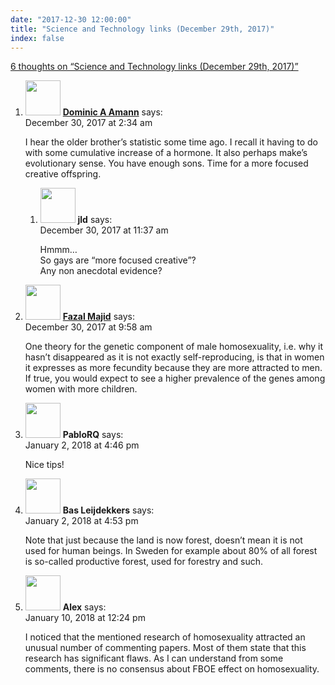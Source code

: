 ```yaml
---
date: "2017-12-30 12:00:00"
title: "Science and Technology links (December 29th, 2017)"
index: false
---
```


[6 thoughts on &ldquo;Science and Technology links (December 29th, 2017)&rdquo;](/lemire/blog/2017/12-30-science-and-technology-links-december-29th-2017)

<ol class="comment-list">
<li id="comment-294195" class="comment even thread-even depth-1 parent">
<div class="comment-author vcard">
<img alt src="https://secure.gravatar.com/avatar/1b5f40ec7c1e07935001188ea498d188?s=56&#038;d=mm&#038;r=g" srcset="https://secure.gravatar.com/avatar/1b5f40ec7c1e07935001188ea498d188?s=112&#038;d=mm&#038;r=g 2x" class="avatar avatar-56 photo" height="56" width="56" decoding="async" /> <b class="fn"><a href="https://blog.lbs.ca/farming" class="url" rel="ugc external nofollow">Dominic A Amann</a></b> <span class="says">says:</span> </div>
<div class="comment-metadata"><time datetime="2017-12-30T02:34:57+00:00">December 30, 2017 at 2:34 am</time></a> </div>
<div class="comment-content">
<p>I hear the older brother&rsquo;s statistic some time ago. I recall it having to do with some cumulative increase of a hormone. It also perhaps make&rsquo;s evolutionary sense. You have enough sons. Time for a more focused creative offspring.</p>
</div>
<ol class="children">
<li id="comment-294210" class="comment odd alt depth-2">
<div class="comment-author vcard">
<img alt src="https://secure.gravatar.com/avatar/988ac6d9ab01c62c26ca83981a0e5e9a?s=56&#038;d=mm&#038;r=g" srcset="https://secure.gravatar.com/avatar/988ac6d9ab01c62c26ca83981a0e5e9a?s=112&#038;d=mm&#038;r=g 2x" class="avatar avatar-56 photo" height="56" width="56" decoding="async" /> <b class="fn">jld</b> <span class="says">says:</span> </div>
<div class="comment-metadata"><time datetime="2017-12-30T11:37:20+00:00">December 30, 2017 at 11:37 am</time></a> </div>
<div class="comment-content">
<p>Hmmm&#8230;<br/>
So gays are &ldquo;more focused creative&rdquo;?<br/>
Any non anecdotal evidence?</p>
</div>
</li>
</ol>
</li>
<li id="comment-294208" class="comment even thread-odd thread-alt depth-1">
<div class="comment-author vcard">
<img alt src="https://secure.gravatar.com/avatar/2aacafa76beb78c7beb2f8f58417935d?s=56&#038;d=mm&#038;r=g" srcset="https://secure.gravatar.com/avatar/2aacafa76beb78c7beb2f8f58417935d?s=112&#038;d=mm&#038;r=g 2x" class="avatar avatar-56 photo" height="56" width="56" loading="lazy" decoding="async" /> <b class="fn"><a href="https://majid.info/" class="url" rel="ugc external nofollow">Fazal Majid</a></b> <span class="says">says:</span> </div>
<div class="comment-metadata"><time datetime="2017-12-30T09:58:42+00:00">December 30, 2017 at 9:58 am</time></a> </div>
<div class="comment-content">
<p>One theory for the genetic component of male homosexuality, i.e. why it hasn&rsquo;t disappeared as it is not exactly self-reproducing, is that in women it expresses as more fecundity because they are more attracted to men. If true, you would expect to see a higher prevalence of the genes among women with more children.</p>
</div>
</li>
<li id="comment-294376" class="comment odd alt thread-even depth-1">
<div class="comment-author vcard">
<img alt src="https://secure.gravatar.com/avatar/168f0acfbc94851c5c8bb3cdb8728627?s=56&#038;d=mm&#038;r=g" srcset="https://secure.gravatar.com/avatar/168f0acfbc94851c5c8bb3cdb8728627?s=112&#038;d=mm&#038;r=g 2x" class="avatar avatar-56 photo" height="56" width="56" loading="lazy" decoding="async" /> <b class="fn">PabloRQ</b> <span class="says">says:</span> </div>
<div class="comment-metadata"><time datetime="2018-01-02T16:46:07+00:00">January 2, 2018 at 4:46 pm</time></a> </div>
<div class="comment-content">
<p>Nice tips!</p>
</div>
</li>
<li id="comment-294377" class="comment even thread-odd thread-alt depth-1">
<div class="comment-author vcard">
<img alt src="https://secure.gravatar.com/avatar/1a51b77dc8b8d8a2dd5d0f882f2cc736?s=56&#038;d=mm&#038;r=g" srcset="https://secure.gravatar.com/avatar/1a51b77dc8b8d8a2dd5d0f882f2cc736?s=112&#038;d=mm&#038;r=g 2x" class="avatar avatar-56 photo" height="56" width="56" loading="lazy" decoding="async" /> <b class="fn">Bas Leijdekkers</b> <span class="says">says:</span> </div>
<div class="comment-metadata"><time datetime="2018-01-02T16:53:43+00:00">January 2, 2018 at 4:53 pm</time></a> </div>
<div class="comment-content">
<p>Note that just because the land is now forest, doesn&rsquo;t mean it is not used for human beings. In Sweden for example about 80% of all forest is so-called productive forest, used for forestry and such.</p>
</div>
</li>
<li id="comment-294745" class="comment odd alt thread-even depth-1">
<div class="comment-author vcard">
<img alt src="https://secure.gravatar.com/avatar/da5c4623ef0742c0847231a93d5e7635?s=56&#038;d=mm&#038;r=g" srcset="https://secure.gravatar.com/avatar/da5c4623ef0742c0847231a93d5e7635?s=112&#038;d=mm&#038;r=g 2x" class="avatar avatar-56 photo" height="56" width="56" loading="lazy" decoding="async" /> <b class="fn">Alex</b> <span class="says">says:</span> </div>
<div class="comment-metadata"><time datetime="2018-01-10T12:24:28+00:00">January 10, 2018 at 12:24 pm</time></a> </div>
<div class="comment-content">
<p>I noticed that the mentioned research of homosexuality attracted an unusual number of commenting papers. Most of them state that this research has significant flaws. As I can understand from some comments, there is no consensus about FBOE effect on homosexuality.</p>
</div>
</li>
</ol>
